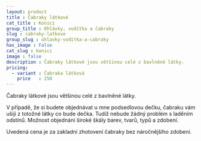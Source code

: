 ```yaml
---
layout: product
title : Čabraky látkové
cat_title : Koníci
group_title : Ohlávky, vodítka a čabraky
slug : cabraky-latkove
group_slug : ohlavky-voditka-a-cabraky
has_image : False
cat_slug : konici
image : false
description : Čabraky látkové jsou většinou celé z bavlněné látky.
pricing:
  - variant : Čabraka látková
    price   : 250
---
```


Čabraky látkové jsou většinou celé z bavlněné látky.

V případě, že si budete objednávat u mne podsedlovou dečku, čabraku vám ušiji z totožné látky co bude dečka.
Tudíž nebude žádný problém s laděním odstínů. Možnost objednání široké škály barev, tvarů, typů a zdobení.

Uvedená cena je za zakladní zhotovení čabraky bez náročnějšího zdobení.

